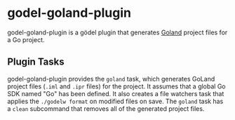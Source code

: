 godel-goland-plugin
===================
godel-goland-plugin is a gödel plugin that generates [Goland](https://www.jetbrains.com/go/) project files for a Go project.

Plugin Tasks
------------
godel-goland-plugin provides the `goland` task, which generates GoLand project files (`.iml` and `.ipr` files) for the project. It assumes that a global Go SDK named "Go" has been defined. It also creates a file watchers task that applies the `./godelw format` on modified files on save. The `goland` task has a `clean` subcommand that removes all of the generated project files.
